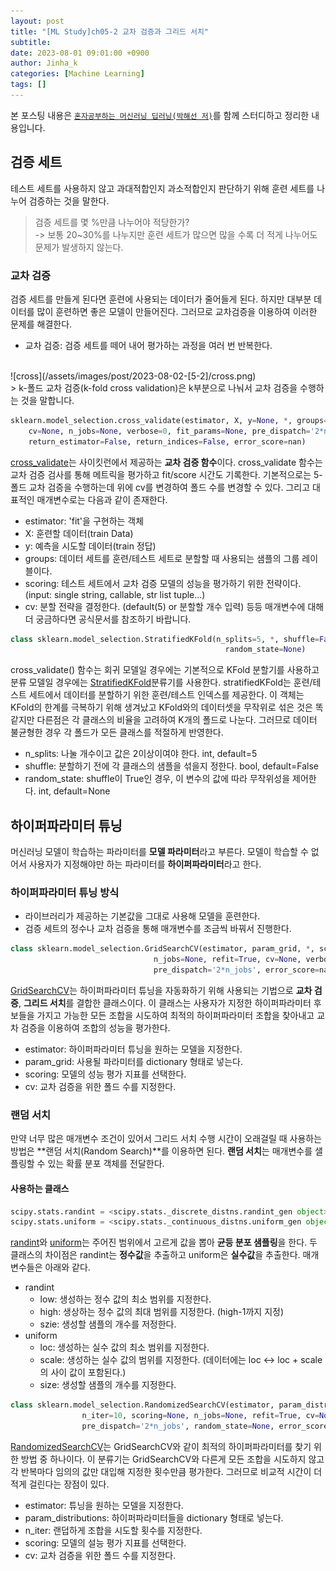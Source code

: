 ```yaml
---
layout: post
title: "[ML Study]ch05-2 교차 검증과 그리드 서치"
subtitle: 
date: 2023-08-01 09:01:00 +0900
author: Jinha_k
categories: [Machine Learning]
tags: []
---
```


본 포스팅 내용은 [`혼자공부하는 머신러닝 딥러닝(박해선 저)`](https://product.kyobobook.co.kr/detail/S000001810330)를 함께 스터디하고 정리한 내용입니다.

## 검증 세트
테스트 세트를 사용하지 않고 과대적합인지 과소적합인지 판단하기 위해 훈련 세트를 나누어 검증하는 것을 말한다.

> 검증 세트를 몇 %만큼 나누어야 적당한가? <br> -> 보통 20~30%를 나누지만 훈련 세트가 많으면 많을 수록 더 적게 나누어도 문제가 발생하지 않는다.

### 교차 검증
검증 세트를 만들게 된다면 훈련에 사용되는 데이터가 줄어들게 된다. 하지만 대부분 데이터를 많이 훈련하면 좋은 모델이 만들어진다. 그러므로 교차검증을 이용하여 이러한 문제를 해결한다.

- 교차 검증: 검증 세트를 떼어 내어 평가하는 과정을 여러 번 반복한다.
<br>
![cross](/assets/images/post/2023-08-02-[5-2]/cross.png)
<br>
> k-폴드 교차 검증(k-fold cross validation)은 k부분으로 나눠서 교차 검증을 수행하는 것을 말합니다.

```python
sklearn.model_selection.cross_validate(estimator, X, y=None, *, groups=None, scoring=None, 
    cv=None, n_jobs=None, verbose=0, fit_params=None, pre_dispatch='2*n_jobs', return_train_score=False, 
    return_estimator=False, return_indices=False, error_score=nan)
```
[cross_validate][cross_validate 공식 문서]는 사이킷런에서 제공하는 **교차 검증 함수**이다. cross_validate 함수는 교차 검증 검사를 통해 메트릭을 평가하고 fit/score 시간도 기록한다.
기본적으로는 5-폴드 교차 검증을 수행하는데 위에 cv를 변경하여 폴드 수를 변경할 수 있다. 그리고 대표적인 매개변수로는 다음과 같이 존재한다.
- estimator: 'fit'을 구현하는 객체
- X: 훈련할 데이터(train Data)
- y: 예측을 시도할 데이터(train 정답)
- groups: 데이터 세트를 훈련/테스트 세트로 분할할 때 사용되는 샘플의 그룹 레이블이다.
- scoring: 테스트 세트에서 교차 검증 모델의 성능을 평가하기 위한 전략이다. (input: single string, callable, str list tuple...)
- cv: 분할 전략을 결정한다. (default(5) or 분할할 개수 입력)
등등 매개변수에 대해 더 궁금하다면 공식문서를 참조하기 바랍니다.

```python
class sklearn.model_selection.StratifiedKFold(n_splits=5, *, shuffle=False, 
                                                random_state=None)
```
cross_validate() 함수는 회귀 모델일 경우에는 기본적으로 KFold 분할기를 사용하고 분류 모델일 경우에는 [StratifiedKFold][StratifiedKFold 공식 문서]분류기를 사용한다. stratifiedKFold는 훈련/테스트 세트에서 데이터를 분할하기 위한 훈련/테스트 인덱스를 제공한다. 이 객체는 KFold의 한계를 극복하기 위해 생겨났고 KFold와의 데이터셋을 무작위로 섞은 것은 똑같지만 다른점은 각 클래스의 비율을 고려하여 K개의 폴드로 나눈다. 그러므로 데이터 불균형한 경우 각 폴드가 모든 클래스를 적절하게 반영한다.
- n_splits: 나눌 개수이고 값은 2이상이여야 한다. int, default=5
- shuffle: 분할하기 전에 각 클래스의 샘플을 섞을지 정한다. bool, default=False
- random_state: shuffle이 True인 경우, 이 변수의 값에 따라 무작위성을 제어한다. int, default=None

## 하이퍼파라미터 튜닝
머신러닝 모델이 학습하는 파라미터를 **모델 파라미터**라고 부른다. 모델이 학습할 수 없어서 사용자가 지정해야만 하는 파라미터를 **하이퍼파라미터**라고 한다.

### 하이퍼파라미터 튜닝 방식
- 라이브러리가 제공하는 기본값을 그대로 사용해 모델을 훈련한다.
- 검증 세트의 정수나 교차 검증을 통해 매개변수를 조금씩 바꿔서 진행한다.

```python
class sklearn.model_selection.GridSearchCV(estimator, param_grid, *, scoring=None, 
                                n_jobs=None, refit=True, cv=None, verbose=0, 
                                pre_dispatch='2*n_jobs', error_score=nan, return_train_score=False)
```
[GridSearchCV][GridSearchCV 공식 문서]는 하이퍼파라미터 튜닝을 자동화하기 위해 사용되는 기법으로 **교차 검증**, **그리드 서치**를 결합한 클래스이다. 이 클래스는 사용자가 지정한 하이퍼파라미터 후보들을 가지고 가능한 모든 조합을 시도하여 최적의 하이퍼파라미터 조합을 찾아내고 교차 검증을 이용하여 조합의 성능을 평가한다.
- estimator: 하이퍼파라미터 튜닝을 원하는 모델을 지정한다.
- param_grid: 사용될 파라미터를 dictionary 형태로 넣는다.
- scoring: 모델의 성능 평가 지표를 선택한다.
- cv: 교차 검증을 위한 폴드 수를 지정한다.

### 랜덤 서치
만약 너무 많은 매개변수 조건이 있어서 그리드 서치 수행 시간이 오래걸릴 때 사용하는 방법은 **랜덤 서치(Random Search)**를 이용하면 된다.
**랜덤 서치**는 매개변수를 샐플링할 수 있는 확률 분포 객체를 전달한다.

#### 사용하는 클래스
```python
scipy.stats.randint = <scipy.stats._discrete_distns.randint_gen object>[source]
scipy.stats.uniform = <scipy.stats._continuous_distns.uniform_gen object>
```
[randint][scipy randint 공식 문서]와 [uniform][scipy uniform 공식 문서]는 주어진 범위에서 고르게 값을 뽑아 **균등 분포 샘플링**을 한다. 두 클래스의 차이점은 randint는 **정수값**을 추출하고 uniform은 **실수값**을 추출한다.
매개변수들은 아래와 같다.

- randint
    - low: 생성하는 정수 값의 최소 범위를 지정한다.
    - high: 생상하는 정수 값의 최대 범위를 지정한다. (high-1까지 지정)
    - szie: 생성할 샘플의 개수를 저정한다.
- uniform
    - loc: 생성하는 실수 값의 최소 범위를 지정한다.
    - scale: 생성하는 실수 값의 범위를 지정한다. (데이터에는 loc <-> loc + scale의 사이 값이 포함된다.)
    - size: 생성할 샘플의 개수를 지정한다.

```python
class sklearn.model_selection.RandomizedSearchCV(estimator, param_distributions, *, 
                n_iter=10, scoring=None, n_jobs=None, refit=True, cv=None, verbose=0, 
                pre_dispatch='2*n_jobs', random_state=None, error_score=nan, return_train_score=False)
```
[RandomizedSearchCV][RandomizedSearchCV 공식 문서]는 GridSearchCV와 같이 최적의 하이퍼파라미터를 찾기 위한 방법 중 하나이다. 이 분류기는 GridSearchCV와 다른게 모든 조합을 시도하지 않고 각 반복마다 임의의 값만 대입해 지정한 횟수만큼 평가한다. 그러므로 비교적 시간이 더 적게 걸린다는 장점이 있다.
- estimator: 튜닝을 원하는 모델을 지정한다.
- param_distributions: 하이퍼파라미터들을 dictionary 형태로 넣는다.
- n_iter: 랜덥하게 조합을 시도할 횟수를 지정한다.
- scoring: 모델의 설능 평가 지표를 선택한다.
- cv: 교차 검증을 위한 폴드 수를 지정한다.


[cross_validate 공식 문서]: https://scikit-learn.org/stable/modules/generated/sklearn.model_selection.cross_validate.html
[StratifiedKFold 공식 문서]: https://scikit-learn.org/stable/modules/generated/sklearn.model_selection.StratifiedKFold.html
[GridSearchCV 공식 문서]: https://scikit-learn.org/stable/modules/generated/sklearn.model_selection.GridSearchCV.html
[scipy randint 공식 문서]: https://docs.scipy.org/doc/scipy/reference/generated/scipy.stats.randint.html
[scipy uniform 공식 문서]: https://docs.scipy.org/doc/scipy/reference/generated/scipy.stats.uniform.html
[RandomizedSearchCV 공식 문서]: https://scikit-learn.org/stable/modules/generated/sklearn.model_selection.RandomizedSearchCV.html